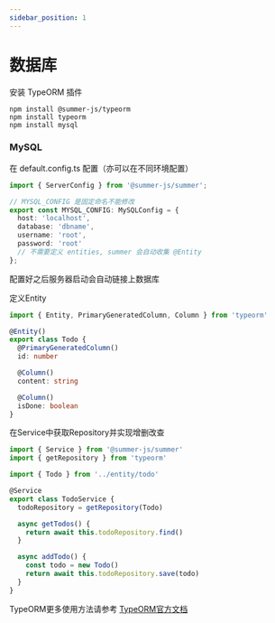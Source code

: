 ```yaml
---
sidebar_position: 1
---
```


# 数据库

安装 TypeORM 插件

```
npm install @summer-js/typeorm
npm install typeorm
npm install mysql
```

### MySQL

在 default.config.ts 配置（亦可以在不同环境配置）

```ts title="config/default.config.ts"
import { ServerConfig } from '@summer-js/summer';

// MYSQL_CONFIG 是固定命名不能修改
export const MYSQL_CONFIG: MySQLConfig = {
  host: 'localhost',
  database: 'dbname',
  username: 'root',
  password: 'root'
  // 不需要定义 entities, summer 会自动收集 @Entity 
};
```
配置好之后服务器启动会自动链接上数据库

定义Entity
```ts title="entity/Todo.ts"
import { Entity, PrimaryGeneratedColumn, Column } from 'typeorm'

@Entity()
export class Todo {
  @PrimaryGeneratedColumn()
  id: number

  @Column()
  content: string

  @Column()
  isDone: boolean
}
```

在Service中获取Repository并实现增删改查
```ts title="service/TodoController.ts"
import { Service } from '@summer-js/summer'
import { getRepository } from 'typeorm'

import { Todo } from '../entity/todo'

@Service
export class TodoService {
  todoRepository = getRepository(Todo)

  async getTodos() {
    return await this.todoRepository.find()
  }

  async addTodo() {
    const todo = new Todo()
    return await this.todoRepository.save(todo)
  }
}
```


TypeORM更多使用方法请参考 [TypeORM官方文档](https://typeorm.io/)
